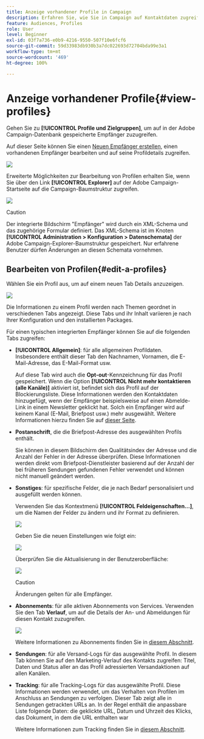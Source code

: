 ```yaml
---
title: Anzeige vorhandener Profile in Campaign
description: Erfahren Sie, wie Sie in Campaign auf Kontaktdaten zugreifen können.
feature: Audiences, Profiles
role: User
level: Beginner
exl-id: 03f7a736-e0b9-4216-9550-507f10e6fcf6
source-git-commit: 59d33983db930b3a7dc022693d72704bda99e3a1
workflow-type: tm+mt
source-wordcount: '469'
ht-degree: 100%

---
```


# Anzeige vorhandener Profile{#view-profiles}

Gehen Sie zu **[!UICONTROL Profile und Zielgruppen]**, um auf in der Adobe Campaign-Datenbank gespeicherte Empfänger zuzugreifen.

Auf dieser Seite können Sie einen [Neuen Empfänger erstellen](create-profiles.md), einen vorhandenen Empfänger bearbeiten und auf seine Profildetails zugreifen.

![](assets/profiles-and-targets.png)

Erweiterte Möglichkeiten zur Bearbeitung von Profilen erhalten Sie, wenn Sie über den Link **[!UICONTROL Explorer]** auf der Adobe Campaign-Startseite auf die Campaign-Baumstruktur zugreifen.

![](assets/recipients-in-explorer.png)


>[!CAUTION]
>
>Der integrierte Bildschirm &quot;Empfänger&quot; wird durch ein XML-Schema und das zugehörige Formular definiert. Das XML-Schema ist im Knoten **[!UICONTROL Administration > Konfiguration > Datenschemata]** der Adobe Campaign-Explorer-Baumstruktur gespeichert. Nur erfahrene Benutzer dürfen Änderungen an diesen Schemata vornehmen.
>

## Bearbeiten von Profilen{#edit-a-profiles}

Wählen Sie ein Profil aus, um auf einem neuen Tab Details anzuzeigen.

![](assets/edit-a-profile.png)

Die Informationen zu einem Profil werden nach Themen geordnet in verschiedenen Tabs angezeigt. Diese Tabs und ihr Inhalt variieren je nach Ihrer Konfiguration und den installierten Packages.

Für einen typischen integrierten Empfänger können Sie auf die folgenden Tabs zugreifen:

* **[!UICONTROL Allgemein]**: für alle allgemeinen Profildaten. Insbesondere enthält dieser Tab den Nachnamen, Vornamen, die E-Mail-Adresse, das E-Mail-Format usw.

  Auf diese Tab wird auch die **Opt-out**-Kennzeichnung für das Profil gespeichert. Wenn die Option **[!UICONTROL Nicht mehr kontaktieren (alle Kanäle)]** aktiviert ist, befindet sich das Profil auf der Blockierungsliste. Diese Informationen werden den Kontaktdaten hinzugefügt, wenn der Empfänger beispielsweise auf einen Abmelde-Link in einem Newsletter geklickt hat. Solch ein Empfänger wird auf keinem Kanal (E-Mail, Briefpost usw.) mehr ausgewählt. Weitere Informationen hierzu finden Sie auf [dieser Seite](../send/quarantines.md).

* **Postanschrift**, die die Briefpost-Adresse des ausgewählten Profils enthält.

  Sie können in diesem Bildschirm den Qualitätsindex der Adresse und die Anzahl der Fehler in der Adresse überprüfen. Diese Informationen werden direkt vom Briefpost-Dienstleister basierend auf der Anzahl der bei früheren Sendungen gefundenen Fehler verwendet und können nicht manuell geändert werden.

* **Sonstiges**: für spezifische Felder, die je nach Bedarf personalisiert und ausgefüllt werden können.

  Verwenden Sie das Kontextmenü **[!UICONTROL Feldeigenschaften...]**, um die Namen der Felder zu ändern und ihr Format zu definieren.

  ![](assets/other-tab-field-properties.png)

  Geben Sie die neuen Einstellungen wie folgt ein:

  ![](assets/change-field-properties.png)

  Überprüfen Sie die Aktualisierung in der Benutzeroberfläche:

  ![](assets/other-tab-updated.png)


  >[!CAUTION]
  >Änderungen gelten für alle Empfänger.
  >


* **Abonnements**: für alle aktiven Abonnements von Services. Verwenden Sie den Tab **Verlauf**, um auf die Details der An- und Abmeldungen für diesen Kontakt zuzugreifen.

  ![](assets/subscription-tab.png)

  Weitere Informationen zu Abonnements finden Sie in [diesem Abschnitt](../start/subscriptions.md).

* **Sendungen**: für alle Versand-Logs für das ausgewählte Profil. In diesem Tab können Sie auf den Marketing-Verlauf des Kontakts zugreifen: Titel, Daten und Status aller an das Profil adressierten Versandaktionen auf allen Kanälen.


* **Tracking**: für alle Tracking-Logs für das ausgewählte Profil. Diese Informationen werden verwendet, um das Verhalten von Profilen im Anschluss an Sendungen zu verfolgen. Dieser Tab zeigt alle in Sendungen getrackten URLs an. In der Regel enthält die anpassbare Liste folgende Daten: die geklickte URL, Datum und Uhrzeit des Klicks, das Dokument, in dem die URL enthalten war

  Weitere Informationen zum Tracking finden Sie in [diesem Abschnitt](../start/tracking.md).
